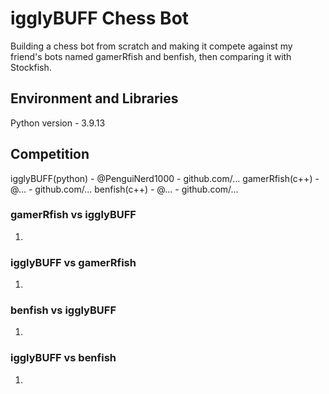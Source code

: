 # igglyBUFF Chess Bot

Building a chess bot from scratch and making it compete against my friend's bots named gamerRfish and benfish, then comparing it with Stockfish.

## Environment and Libraries
Python version - 3.9.13

## Competition
igglyBUFF(python) - @PenguiNerd1000 - github.com/...
gamerRfish(c++) - @... - github.com/...
benfish(c++) - @... - github.com/...

### gamerRfish vs igglyBUFF
1. 

### igglyBUFF vs gamerRfish
1.

### benfish vs igglyBUFF
1.

### igglyBUFF vs benfish
1. 
